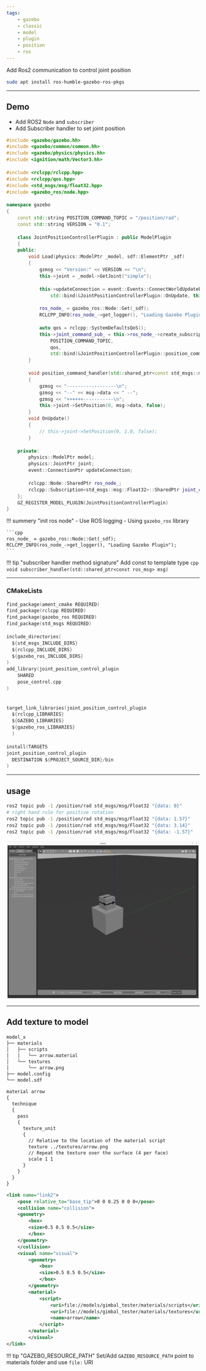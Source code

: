 ```yaml
---
tags:
    - gazebo
    - classic
    - model
    - plugin
    - position
    - ros
---
```


Add Ros2 communication to control joint position

```bash
sudo apt install ros-humble-gazebo-ros-pkgs
```

---

## Demo
- Add ROS2 `Node` and `subscriber`
- Add Subscriber handler to set joint position


```cpp title="pose_control.cpp"
#include <gazebo/gazebo.hh>
#include <gazebo/common/common.hh>
#include <gazebo/physics/physics.hh>
#include <ignition/math/Vector3.hh>

#include <rclcpp/rclcpp.hpp>
#include <rclcpp/qos.hpp>
#include <std_msgs/msg/float32.hpp>
#include <gazebo_ros/node.hpp>

namespace gazebo
{
    const std::string POSITION_COMMAND_TOPIC = "/position/rad";
    const std::string VERSION = "0.1";
    
    class JointPositionControllerPlugin : public ModelPlugin
    {
    public:
        void Load(physics::ModelPtr _model, sdf::ElementPtr _sdf)
        {
            gzmsg << "Version:" << VERSION << "\n";
            this->joint = _model->GetJoint("simple");

            this->updateConnection = event::Events::ConnectWorldUpdateBegin(
                std::bind(&JointPositionControllerPlugin::OnUpdate, this));

            ros_node_ = gazebo_ros::Node::Get(_sdf);
            RCLCPP_INFO(ros_node_->get_logger(), "Loading Gazebo Plugin");

            auto qos = rclcpp::SystemDefaultsQoS();
            this->joint_command_sub_ = this->ros_node_->create_subscription<std_msgs::msg::Float32>(
                POSITION_COMMAND_TOPIC,
                qos,
                std::bind(&JointPositionControllerPlugin::position_command_handler, this, std::placeholders::_1));
        }

        void position_command_handler(std::shared_ptr<const std_msgs::msg::Float32> msg)
        {
            gzmsg << "------------------\n";
            gzmsg << "--" << msg->data << " --";
            gzmsg << "++++++-----------\n";
            this->joint->SetPosition(0, msg->data, false);
        }
        void OnUpdate()
        {
            // this->joint->SetPosition(0, 1.0, false);
        }

    private:
        physics::ModelPtr model;
        physics::JointPtr joint;
        event::ConnectionPtr updateConnection;

        rclcpp::Node::SharedPtr ros_node_;
        rclcpp::Subscription<std_msgs::msg::Float32>::SharedPtr joint_command_sub_;
    };
    GZ_REGISTER_MODEL_PLUGIN(JointPositionControllerPlugin)
}
```

!!! summery "init ros node"
    - Use ROS logging
    - Using `gazebo_ros` library

    ```cpp
    ros_node_ = gazebo_ros::Node::Get(_sdf);
    RCLCPP_INFO(ros_node_->get_logger(), "Loading Gazebo Plugin");
    ```
     
!!! tip "subscriber handler method signature"
    Add const to template type
     ```cpp
     void subscriber_handler(std::shared_ptr<const ros_msg> msg)
     ```

---

### CMakeLists

```c title="CMakeLists.txt" linenums="1" hl_lines="8,18"
find_package(ament_cmake REQUIRED)
find_package(rclcpp REQUIRED)
find_package(gazebo_ros REQUIRED)
find_package(std_msgs REQUIRED)

include_directories(
  ${std_msgs_INCLUDE_DIRS}
  ${rclcpp_INCLUDE_DIRS}
  ${gazebo_ros_INCLUDE_DIRS}
)
add_library(joint_position_control_plugin
    SHARED 
    pose_control.cpp
)


target_link_libraries(joint_position_control_plugin 
  ${rclcpp_LIBRARIES}
  ${GAZEBO_LIBRARIES}
  ${gazebo_ros_LIBRARIES}
  )

install(TARGETS
joint_position_control_plugin
  DESTINATION ${PROJECT_SOURCE_DIR}/bin
)
```

---

## usage

```bash
ros2 topic pub -1 /position/rad std_msgs/msg/Float32 "{data: 0}"
# right hand rule for positive rotation
ros2 topic pub -1 /position/rad std_msgs/msg/Float32 "{data: 1.57}"
ros2 topic pub -1 /position/rad std_msgs/msg/Float32 "{data: 3.14}"
ros2 topic pub -1 /position/rad std_msgs/msg/Float32 "{data: -1.57}"
```

![](images/0rad_position.png)

---

## Add texture to model

```
model_x
├── materials
│   ├── scripts
│   │   └── arrow.material
│   └── textures
│       └── arrow.png
├── model.config
└── model.sdf
```

```title="scrips/arrow.material"
material arrow
{
  technique
  {
    pass
    {
      texture_unit
      {
        // Relative to the location of the material script
        texture ../textures/arrow.png
        // Repeat the texture over the surface (4 per face)
        scale 1 1
      }
    }
  }
}
```

```xml title="model link2"
<link name="link2">
    <pose relative_to="base_tip">0 0 0.25 0 0 0</pose>
    <collision name="collision">
    <geometry>
        <box>
        <size>0.5 0.5 0.5</size>
        </box>
    </geometry>
    </collision>
    <visual name="visual">
        <geometry>
            <box>
            <size>0.5 0.5 0.5</size>
            </box>
        </geometry>
        <material>
            <script>
                <uri>file://models/gimbal_tester/materials/scripts</uri>
                <uri>file://models/gimbal_tester/materials/textures</uri>
                <name>arrow</name>
            </script>
        </material>
        </visual>
</link>
```

!!! tip "GAZEBO_RESOURCE_PATH"
    Set/Add `GAZEBO_RESOURCE_PATH` point to materials folder and use `file:` URI
     